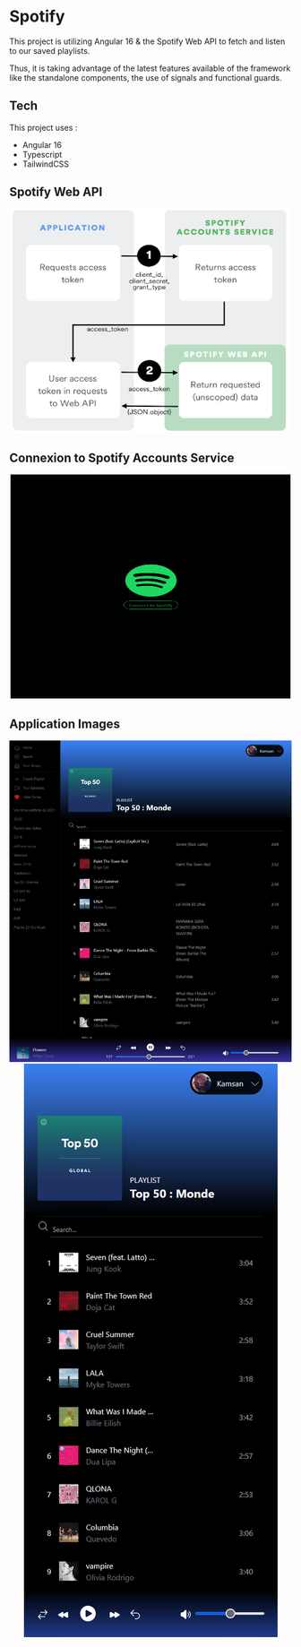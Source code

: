 # Spotify

This project is utilizing Angular 16 & the Spotify Web API to fetch and listen to our saved playlists.

Thus, it is taking advantage of the latest features available of the framework like the standalone components, the use of signals and functional guards.

## Tech

This project uses :
- Angular 16
- Typescript
- TailwindCSS

## Spotify Web API
<p align="center">
    <img src="./src/assets/4.png" alt="MarineGEO circle logo" style="height: 400px; width:500px;"/>
</p>

## Connexion to Spotify Accounts Service
<p align="center">
    <img src="./src/assets/1.png" alt="MarineGEO circle logo" style="height: 400px; width:500px;"/>
</p>

## Application Images

<p align="center">
    <img src="./src/assets/2.png" alt="MarineGEO circle logo"/>
    <img src="./src/assets/3.png" alt="MarineGEO circle logo"/>
</p>

